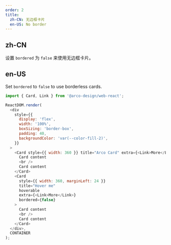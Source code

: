 ```yaml
---
order: 2
title: 
  zh-CN: 无边框卡片
  en-US: No border
---
```


## zh-CN

设置 `bordered` 为 `false` 来使用无边框卡片。

## en-US

Set `bordered` to `false` to use borderless cards.

```js
import { Card, Link } from '@arco-design/web-react';

ReactDOM.render(
  <div
    style={{
      display: 'flex',
      width: '100%',
      boxSizing: 'border-box',
      padding: 40,
      backgroundColor: 'var(--color-fill-2)',
    }}
  >
    <Card style={{ width: 360 }} title="Arco Card" extra={<Link>More</Link>} bordered={false}>
      Card content
      <br />
      Card content
    </Card>
    <Card
      style={{ width: 360, marginLeft: 24 }}
      title="Hover me"
      hoverable
      extra={<Link>More</Link>}
      bordered={false}
    >
      Card content
      <br />
      Card content
    </Card>
  </div>,
  CONTAINER
);
```
